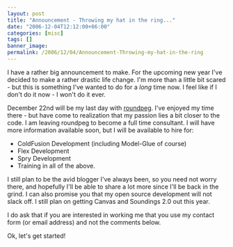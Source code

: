 ```yaml
---
layout: post
title: "Announcement - Throwing my hat in the ring..."
date: "2006-12-04T12:12:00+06:00"
categories: [misc]
tags: []
banner_image: 
permalink: /2006/12/04/Announcement-Throwing-my-hat-in-the-ring
---
```


I have a rather big announcement to make. For the upcoming new year I've decided to make a rather drastic life change. I'm more than a little bit scared - but this is something I've wanted to do for a <i>long</i> time now. I feel like if I don't do it now - I won't do it ever.

December 22nd will be my last day with <a href="http://www.roundpeg.com">roundpeg</a>. I've enjoyed my time there - but have come to realization that my passion lies a bit closer to the code. I am leaving roundpeg to become a full time consultant. I will have more information available soon, but I will be available to hire for:

<ul>
<li>ColdFusion Development (including Model-Glue of course)
<li>Flex Development
<li>Spry Development
<li>Training in all of the above. 
</ul>

I still plan to be the avid blogger I've always been, so you need not worry there, and hopefully I'll be able to share a lot more since I'll be back in the grind. I can also promise you that my open source development will not slack off. I still plan on getting Canvas and Soundings 2.0 out this year.

I do ask that if you are interested in working me that you use my contact form (or email address) and not the comments below. 

Ok, let's get started!